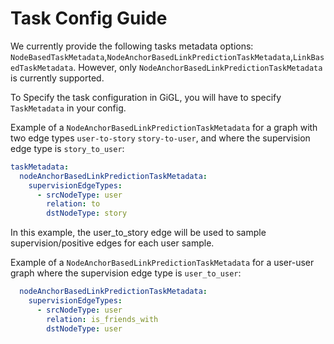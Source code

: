 # Task Config Guide

We currently provide the following tasks metadata options:
`NodeBasedTaskMetadata`,`NodeAnchorBasedLinkPredictionTaskMetadata`,`LinkBasedTaskMetadata`. However, only
`NodeAnchorBasedLinkPredictionTaskMetadata` is currently supported.

To Specify the task configuration in GiGL, you will have to specify `TaskMetadata` in your config.

Example of a `NodeAnchorBasedLinkPredictionTaskMetadata` for a graph with two edge types `user-to-story`
`story-to-user`, and where the supervision edge type is `story_to_user`:

```yaml
taskMetadata:
  nodeAnchorBasedLinkPredictionTaskMetadata:
    supervisionEdgeTypes:
      - srcNodeType: user
        relation: to
        dstNodeType: story
```

In this example, the user_to_story edge will be used to sample supervision/positive edges for each user sample.

Example of a `NodeAnchorBasedLinkPredictionTaskMetadata` for a user-user graph where the supervision edge type is
`user_to_user`:

```yaml
  nodeAnchorBasedLinkPredictionTaskMetadata:
    supervisionEdgeTypes:
      - srcNodeType: user
        relation: is_friends_with
        dstNodeType: user
```
